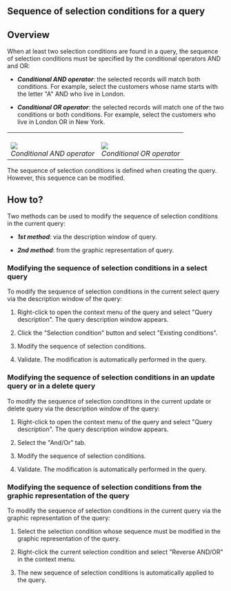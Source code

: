 


## Sequence of selection conditions for a query 
			



<a name="NOTE1"></a>
<a name="NOTE1_1"></a>


## Overview
<a name="overview_ELTTEXTE000120"></a>
<a name="Sequence_sel_condition"></a>
When at least two selection conditions are found in a query, the sequence of selection conditions must be specified by the conditional operators AND and OR:

- ***Conditional AND operator***: the selected records will match both conditions. For example, select the customers whose name starts with the letter "A" AND who live in London.

- ***Conditional OR operator***: the selected records will match one of the two conditions or both conditions. For example, select the customers who live in London OR in New York.





|   |   |
| --- | --- |
| <br>![](https://doc.pcsoft.fr/en-US/images/image.awp?langid=3&name=OperateurconditionneleT.gif)<br>*Conditional AND operator* | <br>![](https://doc.pcsoft.fr/en-US/images/image.awp?langid=3&name=OperateurconditionnelOU.gif&type=thumb)<br>*Conditional OR operator* |

The sequence of selection conditions is defined when creating the query. However, this sequence can be modified.

<a name="NOTE2"></a>
<a name="NOTE2_1"></a>


## How to?
<a name="how_ELTTEXTE000144"></a>
Two methods can be used to modify the sequence of selection conditions in the current query:

- ***1st method***: via the description window of query.

- ***2nd method***: from the graphic representation of query.



<a name="NOTE2_2"></a>


### Modifying the sequence of selection conditions in a select query
<a name="modifying_the_sequence_selection_conditions_select_query_ELTPARAGRAPHE000043"></a>

To modify the sequence of selection conditions in the current select query via the description window of the query:

1. Right-click to open the context menu of the query and select "Query description". The query description window appears.

2. Click the "Selection condition" button and select "Existing conditions".

3. Modify the sequence of selection conditions.

4. Validate. The modification is automatically performed in the query.



<a name="NOTE2_3"></a>


### Modifying the sequence of selection conditions in an update query or in a delete query
<a name="modifying_the_sequence_selection_conditions_update_query_delete_query_ELTPARAGRAPHE000055"></a>

To modify the sequence of selection conditions in the current update or delete query via the description window of the query:

1. Right-click to open the context menu of the query and select "Query description". The query description window appears.

2. Select the "And/Or" tab.

3. Modify the sequence of selection conditions.

4. Validate. The modification is automatically performed in the query.



<a name="NOTE2_4"></a>


### Modifying the sequence of selection conditions from the graphic representation of the query
<a name="modifying_the_sequence_selection_conditions_from_the_graphic_representation_the_query_ELTPARAGRAPHE000067"></a>

To modify the sequence of selection conditions in the current query via the graphic representation of the query:

1. Select the selection condition whose sequence must be modified in the graphic representation of the query.

2. Right-click the current selection condition and select "Reverse AND/OR" in the context menu.

3. The new sequence of selection conditions is automatically applied to the query.





